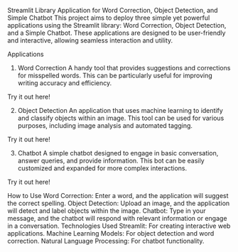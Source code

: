 Streamlit Library Application for Word Correction, Object Detection, and Simple Chatbot
This project aims to deploy three simple yet powerful applications using the Streamlit library: Word Correction, Object Detection, and a Simple Chatbot. These applications are designed to be user-friendly and interactive, allowing seamless interaction and utility.

Applications
1. Word Correction
A handy tool that provides suggestions and corrections for misspelled words. This can be particularly useful for improving writing accuracy and efficiency.

Try it out here!

2. Object Detection
An application that uses machine learning to identify and classify objects within an image. This tool can be used for various purposes, including image analysis and automated tagging.

Try it out here!

3. Chatbot
A simple chatbot designed to engage in basic conversation, answer queries, and provide information. This bot can be easily customized and expanded for more complex interactions.

Try it out here!

How to Use
Word Correction: Enter a word, and the application will suggest the correct spelling.
Object Detection: Upload an image, and the application will detect and label objects within the image.
Chatbot: Type in your message, and the chatbot will respond with relevant information or engage in a conversation.
Technologies Used
Streamlit: For creating interactive web applications.
Machine Learning Models: For object detection and word correction.
Natural Language Processing: For chatbot functionality.
